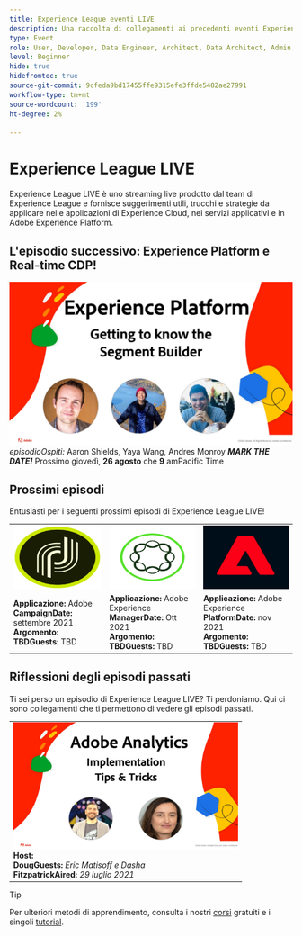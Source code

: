 ```yaml
---
title: Experience League eventi LIVE
description: Una raccolta di collegamenti ai precedenti eventi Experience League LIVE
type: Event
role: User, Developer, Data Engineer, Architect, Data Architect, Admin, Leader
level: Beginner
hide: true
hidefromtoc: true
source-git-commit: 9cfeda9bd17455ffe9315efe3ffde5482ae27991
workflow-type: tm+mt
source-wordcount: '199'
ht-degree: 2%

---
```



# Experience League LIVE

Experience League LIVE è uno streaming live prodotto dal team di Experience League e fornisce suggerimenti utili, trucchi e strategie da applicare nelle applicazioni di Experience Cloud, nei servizi applicativi e in Adobe Experience Platform.

## L&#39;episodio successivo: Experience Platform e Real-time CDP!

![successivo ](assets/exl-live-ep2-after-2.jpg)
*episodioOspiti:* Aaron Shields, Yaya Wang, Andres Monroy 
***MARK THE DATE!*** Prossimo giovedì,  **26 agosto** che  **9** amPacific Time

## Prossimi episodi

Entusiasti per i seguenti prossimi episodi di Experience League LIVE!

<table>
<tr>
  <td>
    <img height="113" width="200" alt="Logo Adobe Campaign" src="assets/AdobeCampaignLogo.jpg" />
  </td>
  <td>
    <strong><img height="113" width="200" alt="Logo di Adobe AEM" src="assets/aem-logo.png" /></strong>
  </td>
  <td>
    <strong><img height="113" width="200" alt="Logo Adobe Campaign" src="assets/platform-logo.jpeg" /></strong>
  </td>
</tr>
<tr>
  <td>
    <strong>Applicazione: </strong> Adobe <br/>
    <strong>CampaignDate:</strong> settembre 2021<br/>
    <strong>Argomento: </strong> <br/>
    <strong>TBDGuests:</strong> TBD
  </td>
  <td>
    <strong>Applicazione: </strong> Adobe Experience <br/>
    <strong>ManagerDate: </strong> Ott 2021<br/>
    <strong>Argomento: </strong> <br/>
    <strong>TBDGuests:</strong> TBD
  </td>
  <td>
    <strong>Applicazione: </strong> Adobe Experience <br/>
    <strong>PlatformDate: </strong> nov 2021<br/>
    <strong>Argomento: </strong> <br/>
    <strong>TBDGuests:</strong> TBD
  </td>
</tr>
</table>

## Riflessioni degli episodi passati

Ti sei perso un episodio di Experience League LIVE? Ti perdoniamo. Qui ci sono collegamenti che ti permettono di vedere gli episodi passati.

<table>
<tr>
  <td>
    <a href="https://www.youtube.com/watch?v=lxOvLCzEGBI">
      <img height="225" width="400" alt="Experience League LIVE" src="assets/exl-live-after2.jpg" />
    </a><br/>
    <b>Host: </b> <i></i><br/>
    <b>DougGuests:</b> <i>Eric Matisoff e Dasha </i><br/>
    <b>FitzpatrickAired:</b> <i>29 luglio 2021</i>

</td>

</tr>

</table>

>[!TIP]
>
>Per ulteriori metodi di apprendimento, consulta i nostri [corsi](https://experienceleague.adobe.com/#dashboard/learning) gratuiti e i singoli [tutorial](https://experienceleague.adobe.com/docs/home-tutorials.html).
